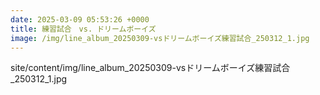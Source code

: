 ```yaml
---
date: 2025-03-09 05:53:26 +0000
title: 練習試合　vs. ドリームボーイズ
image: /img/line_album_20250309-vsドリームボーイズ練習試合_250312_1.jpg
---
```

site/content/img/line_album_20250309-vsドリームボーイズ練習試合_250312_1.jpg